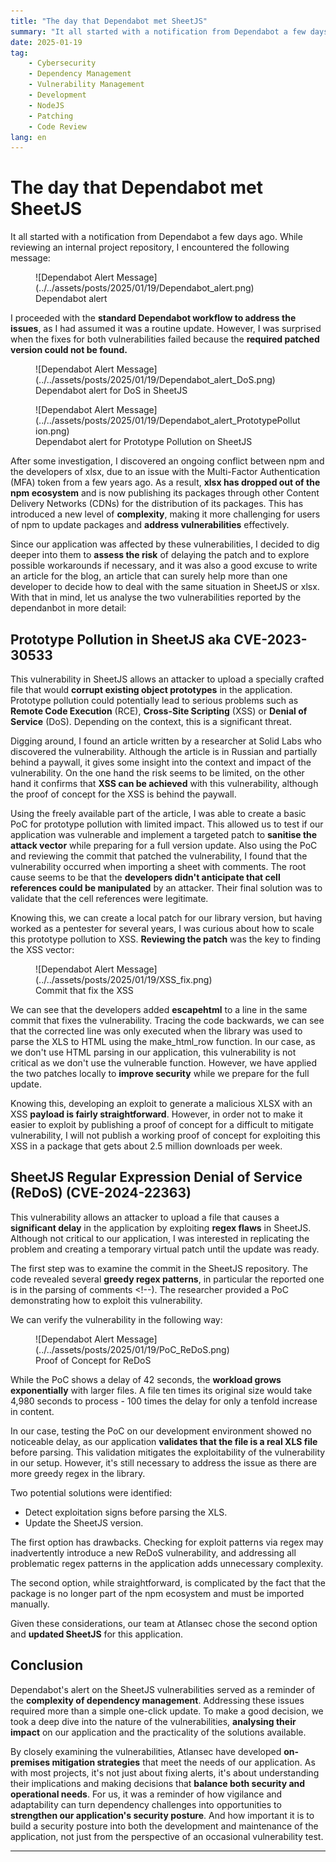 ```yaml
---
title: "The day that Dependabot met SheetJS"
summary: "It all started with a notification from Dependabot a few days ago. While reviewing an internal project repository, I encountered the following message:<br><figure markdown=\"span\">![Dependabot Alert Message](../../assets/posts/2025/01/19/Dependabot_alert.png)<figcaption>Dependabot alert</figcaption></figure>I proceeded with the **standard Dependabot workflow to address the issues**, as I had assumed it was a routine update. However, I was surprised when the fixes for both vulnerabilities failed because the **required patched version could not be found.**"
date: 2025-01-19
tag:
    - Cybersecurity
    - Dependency Management
    - Vulnerability Management
    - Development
    - NodeJS
    - Patching
    - Code Review
lang: en
---
```


# The day that Dependabot met SheetJS

It all started with a notification from Dependabot a few days ago. While reviewing an internal project repository, I encountered the following message:


<figure markdown="span">
    ![Dependabot Alert Message](../../assets/posts/2025/01/19/Dependabot_alert.png)
  <figcaption>Dependabot alert</figcaption>
</figure>



I proceeded with the **standard Dependabot workflow to address the issues**, as I had assumed it was a routine update. However, I was surprised when the fixes for both vulnerabilities failed because the **required patched version could not be found.**

<!-- more -->


<figure markdown="span">
    ![Dependabot Alert Message](../../assets/posts/2025/01/19/Dependabot_alert_DoS.png)
  <figcaption>Dependabot alert for DoS in SheetJS</figcaption>
</figure>
<figure markdown="span">
    ![Dependabot Alert Message](../../assets/posts/2025/01/19/Dependabot_alert_PrototypePollution.png)
  <figcaption>Dependabot alert for Prototype Pollution on SheetJS</figcaption>
</figure>


After some investigation, I discovered an ongoing conflict between npm and the developers of xlsx, due to an issue with the Multi-Factor Authentication (MFA) token from a few years ago. As a result, **xlsx has dropped out of the npm ecosystem** and is now publishing its packages through other Content Delivery Networks (CDNs) for the distribution of its packages. This has introduced a new level of **complexity**, making it more challenging for users of npm to update packages and **address vulnerabilities** effectively.

Since our application was affected by these vulnerabilities, I decided to dig deeper into them to **assess the risk** of delaying the patch and to explore possible workarounds if necessary, and it was also a good excuse to write an article for the blog, an article that can surely help more than one developer to decide how to deal with the same situation in SheetJS or xlsx. With that in mind, let us analyse the two vulnerabilities reported by the dependanbot in more detail:

## Prototype Pollution in SheetJS aka CVE-2023-30533

This vulnerability in SheetJS allows an attacker to upload a specially crafted file that would **corrupt existing object prototypes** in the application. Prototype pollution could potentially lead to serious problems such as **Remote Code Execution** (RCE), **Cross-Site Scripting** (XSS) or **Denial of Service** (DoS). Depending on the context, this is a significant threat.

Digging around, I found an article written by a researcher at Solid Labs who discovered the vulnerability. Although the article is in Russian and partially behind a paywall, it gives some insight into the context and impact of the vulnerability. On the one hand the risk seems to be limited, on the other hand it confirms that **XSS can be achieved** with this vulnerability, although the proof of concept for the XSS is behind the paywall.

Using the freely available part of the article, I was able to create a basic PoC for prototype pollution with limited impact. This allowed us to test if our application was vulnerable and implement a targeted patch to **sanitise the attack vector** while preparing for a full version update. Also using the PoC and reviewing the commit that patched the vulnerability, I found that the vulnerability occurred when importing a sheet with comments. The root cause seems to be that the **developers didn't anticipate that cell references could be manipulated** by an attacker. Their final solution was to validate that the cell references were legitimate.

Knowing this, we can create a local patch for our library version, but having worked as a pentester for several years, I was curious about how to scale this prototype pollution to XSS. **Reviewing the patch** was the key to finding the XSS vector:


<figure markdown="span">
    ![Dependabot Alert Message](../../assets/posts/2025/01/19/XSS_fix.png)
  <figcaption>Commit that fix the XSS</figcaption>
</figure>


We can see that the developers added **escapehtml** to a line in the same commit that fixes the vulnerability. Tracing the code backwards, we can see that the corrected line was only executed when the library was used to parse the XLS to HTML using the make_html_row function. In our case, as we don't use HTML parsing in our application, this vulnerability is not critical as we don't use the vulnerable function. However, we have applied the two patches locally to **improve security** while we prepare for the full update.

Knowing this, developing an exploit to generate a malicious XLSX with an XSS **payload is fairly straightforward**. However, in order not to make it easier to exploit by publishing a proof of concept for a difficult to mitigate vulnerability, I will not publish a working proof of concept for exploiting this XSS in a package that gets about 2.5 million downloads per week.

## SheetJS Regular Expression Denial of Service (ReDoS) (CVE-2024-22363)

This vulnerability allows an attacker to upload a file that causes a **significant delay** in the application by exploiting **regex flaws** in SheetJS. Although not critical to our application, I was interested in replicating the problem and creating a temporary virtual patch until the update was ready.

The first step was to examine the commit in the SheetJS repository. The code revealed several **greedy regex patterns**, in particular the reported one is in the parsing of comments <!--). The researcher provided a PoC demonstrating how to exploit this vulnerability.

We can verify the vulnerability in the following way:

<figure markdown="span">
    ![Dependabot Alert Message](../../assets/posts/2025/01/19/PoC_ReDoS.png)
  <figcaption>Proof of Concept for ReDoS</figcaption>
</figure>

While the PoC shows a delay of 42 seconds, the **workload grows exponentially** with larger files. A file ten times its original size would take 4,980 seconds to process - 100 times the delay for only a tenfold increase in content.

In our case, testing the PoC on our development environment showed no noticeable delay, as our application **validates that the file is a real XLS file** before parsing. This validation mitigates the exploitability of the vulnerability in our setup. However, it's still necessary to address the issue as there are more greedy regex in the library.

Two potential solutions were identified:

* Detect exploitation signs before parsing the XLS.
* Update the SheetJS version.

The first option has drawbacks. Checking for exploit patterns via regex may inadvertently introduce a new ReDoS vulnerability, and addressing all problematic regex patterns in the application adds unnecessary complexity.

The second option, while straightforward, is complicated by the fact that the package is no longer part of the npm ecosystem and must be imported manually.

Given these considerations, our team at Atlansec chose the second option and **updated SheetJS** for this application.

## Conclusion

Dependabot's alert on the SheetJS vulnerabilities served as a reminder of the **complexity of dependency management**. Addressing these issues required more than a simple one-click update. To make a good decision, we took a deep dive into the nature of the vulnerabilities, **analysing their impact** on our application and the practicality of the solutions available.

By closely examining the vulnerabilities, Atlansec have developed **on-premises mitigation strategies** that meet the needs of our application. As with most projects, it's not just about fixing alerts, it's about understanding their implications and making decisions that **balance both security and operational needs**. For us, it was a reminder of how vigilance and adaptability can turn dependency challenges into opportunities to **strengthen our application's security posture**. And how important it is to build a security posture into both the development and maintenance of the application, not just from the perspective of an occasional vulnerability test.

---